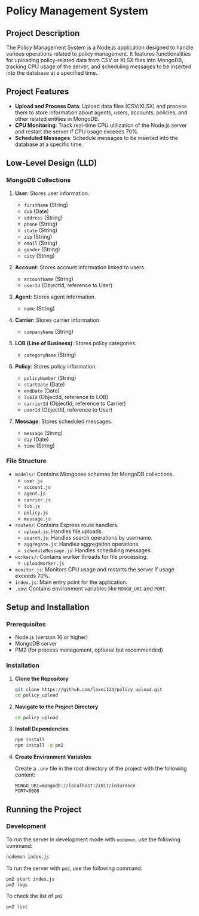 # Policy Management System

## Project Description

The Policy Management System is a Node.js application designed to handle various operations related to policy management. It features functionalities for uploading policy-related data from CSV or XLSX files into MongoDB, tracking CPU usage of the server, and scheduling messages to be inserted into the database at a specified time. 

## Project Features

- **Upload and Process Data**: Upload data files (CSV/XLSX) and process them to store information about agents, users, accounts, policies, and other related entities in MongoDB.
- **CPU Monitoring**: Track real-time CPU utilization of the Node.js server and restart the server if CPU usage exceeds 70%.
- **Scheduled Messages**: Schedule messages to be inserted into the database at a specific time.

## Low-Level Design (LLD)

### MongoDB Collections

1. **User**: Stores user information.
   - `firstName` (String)
   - `dob` (Date)
   - `address` (String)
   - `phone` (String)
   - `state` (String)
   - `zip` (String)
   - `email` (String)
   - `gender` (String)
   - `city` (String)

2. **Account**: Stores account information linked to users.
   - `accountName` (String)
   - `userId` (ObjectId, reference to User)

3. **Agent**: Stores agent information.
   - `name` (String)

4. **Carrier**: Stores carrier information.
   - `companyName` (String)

5. **LOB (Line of Business)**: Stores policy categories.
   - `categoryName` (String)

6. **Policy**: Stores policy information.
   - `policyNumber` (String)
   - `startDate` (Date)
   - `endDate` (Date)
   - `lobId` (ObjectId, reference to LOB)
   - `carrierId` (ObjectId, reference to Carrier)
   - `userId` (ObjectId, reference to User)

7. **Message**: Stores scheduled messages.
   - `message` (String)
   - `day` (Date)
   - `time` (String)

### File Structure

- `models/`: Contains Mongoose schemas for MongoDB collections.
  - `user.js`
  - `account.js`
  - `agent.js`
  - `carrier.js`
  - `lob.js`
  - `policy.js`
  - `message.js`
- `routes/`: Contains Express route handlers.
  - `upload.js`: Handles file uploads.
  - `search.js`: Handles search operations by username.
  - `aggregate.js`: Handles aggregation operations.
  - `scheduleMessage.js`: Handles scheduling messages.
- `workers/`: Contains worker threads for file processing.
  - `uploadWorker.js`
- `monitor.js`: Monitors CPU usage and restarts the server if usage exceeds 70%.
- `index.js`: Main entry point for the application.
- `.env`: Contains environment variables like `MONGO_URI` and `PORT`.

## Setup and Installation

### Prerequisites

- Node.js (version 16 or higher)
- MongoDB server
- PM2 (for process management, optional but recommended)

### Installation

1. **Clone the Repository**

   ```bash
   git clone https://github.com/laxmi124/policy_upload.git
   cd policy_upload

2. **Navigate to the Project Directory**

    ```bash
    cd policy_upload
    ```

3. **Install Dependencies**

    ```bash
    npm install
    npm install -g pm2
    ```


4. **Create Environment Variables**

    Create a `.env` file in the root directory of the project with the following content:

    ```plaintext
    MONGO_URI=mongodb://localhost:27017/insurance
    PORT=8008
    ```

## Running the Project

### Development

To run the server in development mode with `nodemon`, use the following command:

```bash
nodemon index.js
```
To run the server with `pm2`, use the following command:

```bash
pm2 start index.js
pm2 logs
```
To check the list of `pm2`

```bash
pm2 list
```